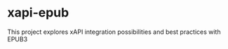 xapi-epub
=========

This project explores xAPI integration possibilities and best practices with EPUB3
